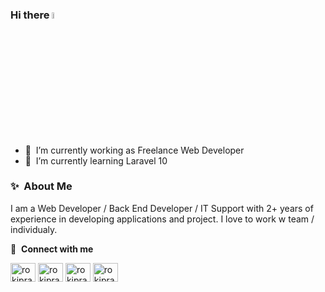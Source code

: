 ### Hi there <a href="https://github.com/rokiprasetyoadi"><img src="https://media.giphy.com/media/hvRJCLFzcasrR4ia7z/giphy.gif" width="5%"></a>

- 🔭 &nbsp;I’m currently working as Freelance Web Developer
- 🌱 &nbsp;I’m currently learning Laravel 10

### ✨&nbsp; About Me

I am a Web Developer / Back End Developer / IT Support with 2+ years of experience in developing applications and project. I love to work w team / individualy.

🔗 &nbsp;**Connect with me**
<p align="left">
  <a href="https://instagram.com/rokiprasetyoadi" target="blank"><img align="center" src="https://raw.githubusercontent.com/rahuldkjain/github-profile-readme-generator/master/src/images/icons/Social/instagram.svg" alt="rokiprasetyoadi" height="30" width="40" /></a>
  <a href="https://twitter.com/rokiprasetyoadi" target="blank"><img align="center" src="https://raw.githubusercontent.com/rahuldkjain/github-profile-readme-generator/master/src/images/icons/Social/twitter.svg" alt="rokiprasetyoadi" height="30" width="40" /></a>
  <a href="https://linkedin.com/in/rokiprasetyoadi" target="blank"><img align="center" src="https://raw.githubusercontent.com/rahuldkjain/github-profile-readme-generator/master/src/images/icons/Social/linked-in-alt.svg" alt="rokiprasetyoadi" height="30" width="40" /></a>
  <a href="https://www.youtube.com/@rokiprasetyoadi9413" target="blank"><img align="center" src="https://raw.githubusercontent.com/rahuldkjain/github-profile-readme-generator/master/src/images/icons/Social/youtube.svg" alt="rokiprasetyoadi" height="30" width="40" /></a>
</p>
  
